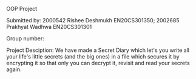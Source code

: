 OOP Project

Submitted by:
2000542 Rishee Deshmukh EN20CS301350;
2002685 Prakhyat Wadhwa EN20CS301301

Group number:

Project Desciption:
We have made a Secret Diary which let's you write all your life's little secrets (and the big ones) in a file which secures it by encrypting it so that only you can decrypt it, revisit and read your secrets again.
